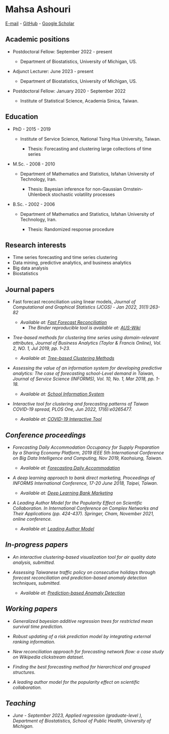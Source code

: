 
# Mahsa Ashouri

<a class="mail" href="mailto:mashouri@umich.edu">E-mail</a> - [GitHub](https://github.com/mahsaashouri) - [Google Scholar](https://scholar.google.com/citations?user=PmGoK04AAAAJ&hl=en)

## Academic positions

- Postdoctoral Fellow: September 2022 - present

  - Department of Biostatistics, University of Michigan, US.

- Adjunct Lecturer: June 2023 - present

  - Department of Biostatistics, University of Michigan, US.

- Postdoctoral Fellow: January 2020 - September 2022

  - Institute of Statistical Science, Academia Sinica, Taiwan.

##  Education

- PhD -  2015 - 2019
  - Institute of Service Science, National Tsing Hua University, Taiwan.

    - Thesis: Forecasting and clustering large collections of time series

- M.Sc. - 2008 - 2010  
  - Department of Mathematics and Statistics, Isfahan University of Technology, Iran.

    - Thesis: Bayesian inference for non-Gaussian Ornstein-Uhlenbeck stochastic volatility processes

- B.Sc. - 2002 - 2006  
  - Department of Mathematics and Statistics, Isfahan University of Technology, Iran.

    - Thesis: Randomized response procedure

## Research interests

- Time series forecasting and time series clustering
- Data mining, predictive analytics, and business analytics
- Big data analysis 
- Biostatistics

## Journal papers 

- Fast forecast reconciliation using linear models, <em>Journal of Computational and  Graphical Statistics (JCGS)<em> - Jan 2022, 31(1):263-82 
  - Available at: [Fast Forecast Reconciliation](https://www.tandfonline.com/doi/full/10.1080/10618600.2021.1939038)
      - The Binder reproducible tool is available at: [AUS-Wiki](https://github.com/mahsaashouri/AUS-Wiki-Binder)
        
      
-  Tree-based methods for clustering time series using domain-relevant attributes, <em>Journal of Business  Analytics (Taylor & Francis Online)<em>, Vol. 2, NO. 1, Jul 2019, pp. 1–23. 
    - Available at: [Tree-based Clustering Methods](https://www.tandfonline.com/doi/full/10.1080/2573234X.2019.1645574)
      
      
- Assessing the value of an information system for developing predictive analytics: The case of forecasting school-Level demand in Taiwan, <em>Journal of Service Science (INFORMS)<em>, Vol. 10, No. 1, Mar 2018, pp. 1-18. 
  - Available at: [School Information System](https://pubsonline.informs.org/doi/10.1287/serv.2017.0200)
    
    
- Interactive tool for clustering and forecasting patterns of Taiwan COVID-19 spread, <em>PLOS One<em>, Jun 2022, 17(6):e0265477.
    - Available at: [COVID-19 Interactive Tool](https://journals.plos.org/plosone/article?id=10.1371/journal.pone.0265477)

## Conference proceedings

- Forecasting Daily Accommodation Occupancy for Supply Preparation by a Sharing Economy Platform, <em>2019 IEEE 5th International Conference on Big Data Intelligence and Computing<em>, Nov 2019, Kaohsiung, Taiwan.
    - Available at: [Forecasting Daily Accommodation](https://conferences.computer.org/datacom/2019/pdfs/DataCom2019-3MYdIPKpqxiurNWZaDmspf/7roMDUSl0xEvNEjYtW5odN/6RHduX0lf1C2e2J0PnC1Xt.pdf)

- A deep learning approach to bank direct marketing, <em>Proceedings of INFORMS International Conference<em>, 17-20 June 2018, Taipei, Taiwan.
    - Available at: [Deep Learning Bank Marketing](https://www.semanticscholar.org/paper/A-Deep-Learning-Approach-To-Bank-Direct-Marketing-Hsu-Chen/096fd7951a52bc580115bc3e6e465528891de54a)
 
- A Leading Author Model for the Popularity Effect on Scientific Collaboration. <em>In International Conference on Complex Networks and Their Applications<em> (pp. 424-437). Springer, Cham, November 2021, online conference.
    - Available at: [Leading Author Model](https://link.springer.com/chapter/10.1007/978-3-030-93409-5_36)

## In-progress papers

- An interactive clustering-based visualization tool for air quality data analysis, submitted.
  
- Assessing Taiwanese traffic policy on consecutive holidays through forecast reconciliation and prediction-based anomaly detection techniques, submitted.
    - Available at: [Prediction-based Anomaly Detection](https://arxiv.org/abs/2307.09537)


## Working papers


- Generalized bayesian additive regression trees for restricted mean survival time prediction. 

- Robust updating of a risk prediction model by integrating external ranking information.

- New reconciliation approach for forecasting network flow: a case study on Wikipedia clickstream dataset.

- Finding the best forecasting method for hierarchical and grouped structures.

- A leading author model for the popularity effect on scientific collaboration.

## Teaching

- June - September 2023, Applied regression (graduate-level ), Department of Biostatistics, School of Public Health, University of Michigan.


